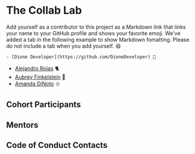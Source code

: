 # The Collab Lab

Add yourself as a contributor to this project as a Markdown link that links your name to your GitHub profile and shows your favorite emoji. We've added a tab in the following example to show Markdown fomatting. Please do not include a tab when you add yourself. 😄

    - [Dione Developer](https://github.com/DioneDeveloper) 💅

- [Alejandro Rojas](https://github.com/kmachappy) 🐈‍
- [Aubrey Finkelstein](https://github.com/a-fink/) 🦉
- [Amanda DiNoto](https://github.com/Amanda2900) ⛄️

## Cohort Participants

## Mentors

## Code of Conduct Contacts
